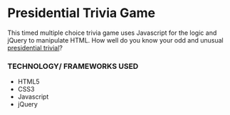 # Presidential Trivia Game

This timed multiple choice trivia game uses Javascript for the logic and jQuery to manipulate HTML.  How well do you know your odd and unusual [presidential trivial](https://jawilmer.github.io/trivia-game/)? 

### TECHNOLOGY/ FRAMEWORKS USED ###
+ HTML5
+ CSS3
+ Javascript
+ jQuery
